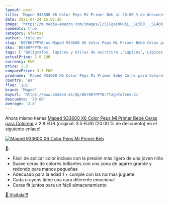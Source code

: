 ```yaml
---
layout: post
title: 'Maped 933600 X6 Color Peps Mi Primer Beb al 20.00 % de descuento'
date: 2021-04-24 15:02:26
image: 'https://m.media-amazon.com/images/I/51CgaX9kUiL._SL500_._SL400_.jpg'
comments: true
category: ofertas
author: 'tole.es'
slug: 'B078H7PPYB-es Maped 933600 X6 Color Peps Mi Primer Bebé Ceras para Colorear'
sku: 'B078H7PPYB-es'
tags: [ 'Bolígrafos, lápices y útiles de escritura','Lápices','Lápices de colores para adultos','Oficina y papelería','colorear','maped', ]
actualPrice: 2.8 EUR
currency: EUR
price: 2.8
comparePrice: 3.5 EUR
prodname: 'Maped 933600 X6 Color Peps Mi Primer Bebé Ceras para Colorear'
country: 'es'
flag: '🇪🇸'
brand: 'Maped'
buyurl: 'https://www.amazon.es/dp/B078H7PPYB/?tag=tolees-21'
descuento: '20.00'
average: '2.8'
---
```


Ahora mismo tienes [Maped 933600 X6 Color Peps Mi Primer Bebé Ceras para Colorear](https://www.amazon.es/dp/B078H7PPYB/?tag=tolees-21) a 2.8 EUR (original: 3.5 EUR) (20.00 %  de descuento) en el siguiente enlace!

[![Maped 933600 X6 Color Peps Mi Primer Beb](https://m.media-amazon.com/images/I/51CgaX9kUiL._SL500_._SL400_.jpg)](https://www.amazon.es/dp/B078H7PPYB/?tag=tolees-21)

🔎:

- Fácil de aplicar color incluso con la presión más ligero de una joven niño
- Suave ceras de colores brillantes con una zona de agarre grande y redondo para manos pequeñas
- Adecuado para la edad 1 + cumple con las normas juguete
- Cada crayons tiene una cara diferente emocional
- Ceras fit juntos para un fácil almacenamiento

[🛒 Visítala!!!](https://www.amazon.es/dp/B078H7PPYB/?tag=tolees-21)
